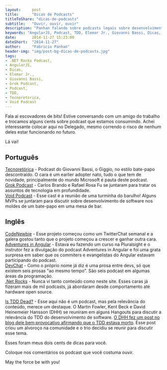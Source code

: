 ```yaml
---
layout:     post
title:      "Dicas de Podcasts"
titleToShare: "dicas-de-podcasts"
subtitle:   "Ouvir, ouvir, ouvir"
description: "Panhan falando sobre podcasts legais sobre desenvolvimento de software que ele anda escutando"
keywords: "AngularJS, Podcast, TDD, Elemar Jr., Giovanni Bassi, Dicas, Tecnoretorica, Void Podcast"
date:       2014-11-27 15:23:00
dateShort:  "2014-11-27"
author:     "Fabricio Panhan"
header-img: "img/post-bg-dicas-de-podcasts.jpg"
tags:
- .NET Rocks Podcast,
- AngularJS,
- Dicas,
- Elemar Jr.,
- Giovanni Bassi,
- Grok Podcast,
- Podcast,
- TDD,
- Tecnoretorica,
- Void Podcast
---
```


<p>
    Fala a&iacute; escovadores de bits! Estive conversando com um amigo do trabalho e trocamos alguns cents sobre podcast que estamos consumindo. Achei interessante colocar aqui no Delegado, mesmo correndo o risco de nenhum deles estar funcionando no futuro.
</p>

<p>
    L&aacute; vai!
</p>

<h2 class="section-heading">Portugu&ecirc;s</h2>

<p>
    <a target="_blank" href="http://www.tecnoretorica.com.br/">Tecnoret&oacute;rica</a> - Podcast do Giovanni Bassi, o Giggio, no estilo bate-papo descontra&iacute;do. O cara &eacute; um earlier adopter nato, tudo o que tem de novidade, principalmente do mundo Microsoft &eacute; pauta deste podcast.
    <br />
    <a target="_blank" href="http://www.grokpodcast.com/">Grok Podcast</a> - Carlos Brando e Rafael Rosa Fu se juntaram para tratar os assuntos de tecnologia em profundidade.
    <br />
    <a target="_blank" href="http://voidpodcast.com/">Void Podcast</a> - Esse cast &eacute; a reuni&atilde;o de uma turminha do barulho! Alguns MVPs se juntaram para discutir sobre desenvolvimento de software nos moldes de um bate-papo em uma mesa de bar.
</p>


<h2 class="section-heading">Ingl&ecirc;s</h2>

<p>
    <a target="_blank" href="http://www.codenewbie.org/podcast">CodeNewbie</a> - Esse projeto come&ccedil;ou como um TwitterChat semanal e a galera gostou tanto que o projeto come&ccedil;ou a crescer e ganhar outra cara.
    <br />
    <a target="_blank" href="http://devchat.tv/adventures-in-angular/">Adventures in Angular</a> - Estava eu fazendo um curso na Pluralsight e o instrutor fez a divulga&ccedil;&atilde;o do podcast Adventures in Angular e foi uma grata surpresa em saber que os commiters e evangelistas do Angular estavam participando do podcast.
    <br />
    <a target="_blank" href="http://devchat.tv/">DevChat</a> - Como o pr&oacute;prio nome j&aacute; diz &eacute; uma prosa entre devs, s&oacute; que existem seis prosas &quot;ao mesmo tempo&quot;. S&atilde;o seis podcast em algumas &aacute;reas da programa&ccedil;&atilde;o.
    <br />
    <a target="_blank" href="http://www.dotnetrocks.com/">.Net Rocks</a> - Nunca vi tanto conte&uacute;do como neste site. Esses caras j&aacute; fizeram mais de mil podcasts, j&aacute; abordaram desde comportamento at&eacute; hardware open source.
</p>

<p>
    <a target="_blank" href="http://martinfowler.com/articles/is-tdd-dead/">Is TDD Dead?</a> - Esse aqui n&atilde;o &eacute; um podcast, mas pela relev&acirc;ncia do conte&uacute;do, merece um destaque. O Martin Fowler, Kent Beck e David Heinemeier Hansson (DHH) se reuniram em alguns Hangouts para discutir a relev&acirc;ncia do TDD do desenvolvimento de software. <a target="_blank" href="http://david.heinemeierhansson.com/2014/tdd-is-dead-long-live-testing.html">O DHH fez um post no blog dele bem provocativo afirmando que o TDD estava morto</a>. Esse post criou um alvoro&ccedil;o na comunidade e o trio decidiu se reunir para discutir esse tema.
</p>

<p>
    Esses foram meus dois cents de dicas para voc&ecirc;.
</p>

<p>
    Coloque nos coment&aacute;rios os podcast que voc&ecirc; costuma ouvir.
</p>

<p>
    May the force be with you!
</p>

